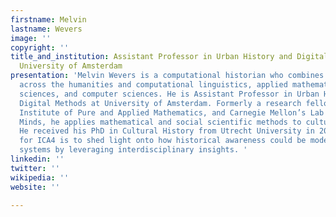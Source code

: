 ```yaml
---
firstname: Melvin
lastname: Wevers
image: ''
copyright: ''
title_and_institution: Assistant Professor in Urban History and Digital Methods at
  University of Amsterdam
presentation: 'Melvin Wevers is a computational historian who combines research methods
  across the humanities and computational linguistics, applied mathematics, social
  sciences, and computer sciences. He is Assistant Professor in Urban History and
  Digital Methods at University of Amsterdam. Formerly a research fellow of UCLA’s
  Institute of Pure and Applied Mathematics, and Carnegie Mellon’s Lab for Social
  Minds, he applies mathematical and social scientific methods to cultural studies.
  He received his PhD in Cultural History from Utrecht University in 2017. His proposal
  for ICA4 is to shed light onto how historical awareness could be modeled into AI
  systems by leveraging interdisciplinary insights. '
linkedin: ''
twitter: ''
wikipedia: ''
website: ''

---
```

